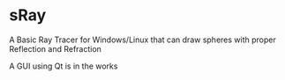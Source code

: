 # sRay
A Basic Ray Tracer for Windows/Linux that can draw spheres with proper Reflection and Refraction

A GUI using Qt is in the works
